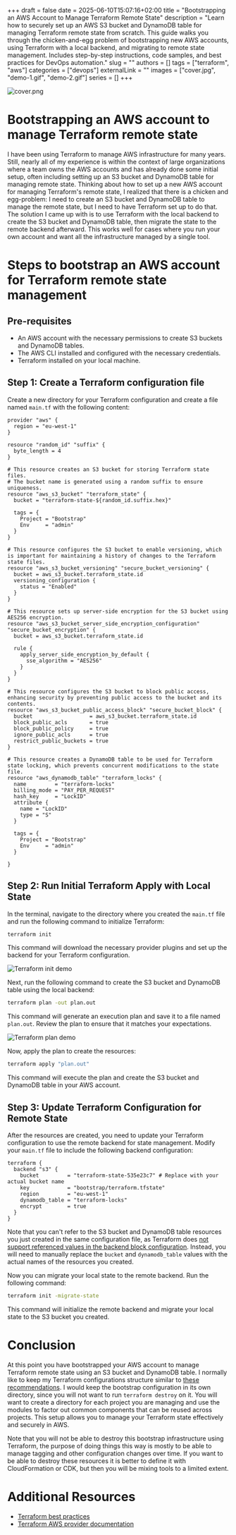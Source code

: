 +++ 
draft = false
date = 2025-06-10T15:07:16+02:00
title = "Bootstrapping an AWS Account to Manage Terraform Remote State"
description = "Learn how to securely set up an AWS S3 bucket and DynamoDB table for managing Terraform remote state from scratch. This guide walks you through the chicken-and-egg problem of bootstrapping new AWS accounts, using Terraform with a local backend, and migrating to remote state management. Includes step-by-step instructions, code samples, and best practices for DevOps automation."
slug = ""
authors = []
tags = ["terraform", "aws"]
categories = ["devops"]
externalLink = ""
images = ["cover.jpg", "demo-1.gif", "demo-2.gif"]
series = []
+++

![cover.png](cover.png)

# Bootstrapping an AWS account to manage Terraform remote state

I have been using Terraform to manage AWS infrastructure for many years. Still, nearly all of my experience is within the context of large organizations where a team owns the AWS accounts and has already done some initial setup, often including setting up an S3 bucket and DynamoDB table for managing remote state. Thinking about how to set up a new AWS account for managing Terraform's remote state, I realized that there is a chicken and egg-problem: I need to create an S3 bucket and DynamoDB table to manage the remote state, but I need to have Terraform set up to do that. The solution I came up with is to use Terraform with the local backend to create the S3 bucket and DynamoDB table, then migrate the state to the remote backend afterward. This works well for cases where you run your own account and want all the infrastructure managed by a single tool.

# Steps to bootstrap an AWS account for Terraform remote state management

## Pre-requisites

- An AWS account with the necessary permissions to create S3 buckets and DynamoDB tables.
- The AWS CLI installed and configured with the necessary credentials.
- Terraform installed on your local machine.

## Step 1: Create a Terraform configuration file
Create a new directory for your Terraform configuration and create a file named `main.tf` with the following content:

```hcl
provider "aws" {
  region = "eu-west-1"
}

resource "random_id" "suffix" {
  byte_length = 4
}

# This resource creates an S3 bucket for storing Terraform state files.
# The bucket name is generated using a random suffix to ensure uniqueness.
resource "aws_s3_bucket" "terraform_state" {
  bucket = "terraform-state-${random_id.suffix.hex}"

  tags = {
    Project = "Bootstrap"
    Env     = "admin"
  }
}

# This resource configures the S3 bucket to enable versioning, which is important for maintaining a history of changes to the Terraform state files.
resource "aws_s3_bucket_versioning" "secure_bucket_versioning" {
  bucket = aws_s3_bucket.terraform_state.id
  versioning_configuration {
    status = "Enabled"
  }
}

# This resource sets up server-side encryption for the S3 bucket using AES256 encryption.
resource "aws_s3_bucket_server_side_encryption_configuration" "secure_bucket_encryption" {
  bucket = aws_s3_bucket.terraform_state.id

  rule {
    apply_server_side_encryption_by_default {
      sse_algorithm = "AES256"
    }
  }
}

# This resource configures the S3 bucket to block public access, enhancing security by preventing public access to the bucket and its contents.
resource "aws_s3_bucket_public_access_block" "secure_bucket_block" {
  bucket                  = aws_s3_bucket.terraform_state.id
  block_public_acls       = true
  block_public_policy     = true
  ignore_public_acls      = true
  restrict_public_buckets = true
}

# This resource creates a DynamoDB table to be used for Terraform state locking, which prevents concurrent modifications to the state file.
resource "aws_dynamodb_table" "terraform_locks" {
  name         = "terraform-locks"
  billing_mode = "PAY_PER_REQUEST"
  hash_key     = "LockID"
  attribute {
    name = "LockID"
    type = "S"
  }

  tags = {
    Project = "Bootstrap"
    Env     = "admin"
  }

}
```

## Step 2: Run Initial Terraform Apply with Local State

In the terminal, navigate to the directory where you created the `main.tf` file and run the following command to initialize Terraform:

```bash
terraform init
```
This command will download the necessary provider plugins and set up the backend for your Terraform configuration.

![Terraform init demo](demo-1.gif)

Next, run the following command to create the S3 bucket and DynamoDB table using the local backend:

```bash
terraform plan -out plan.out
```
This command will generate an execution plan and save it to a file named `plan.out`. Review the plan to ensure that it matches your expectations.

![Terraform plan demo](demo-2.gif)

Now, apply the plan to create the resources:

```bash
terraform apply "plan.out"
```
This command will execute the plan and create the S3 bucket and DynamoDB table in your AWS account.

## Step 3: Update Terraform Configuration for Remote State

After the resources are created, you need to update your Terraform configuration to use the remote backend for state management. Modify your `main.tf` file to include the following backend configuration:

```hcl
terraform {
  backend "s3" {
    bucket         = "terraform-state-535e23c7" # Replace with your actual bucket name
    key            = "bootstrap/terraform.tfstate"
    region         = "eu-west-1"
    dynamodb_table = "terraform-locks"
    encrypt        = true
  }
}
```

Note that you can't refer to the S3 bucket and DynamoDB table resources you just created in the same configuration file, as Terraform does [not support referenced values in the backend block configuration](https://developer.hashicorp.com/terraform/language/backend#define-a-backend-block). Instead, you will need to manually replace the `bucket` and `dynamodb_table` values with the actual names of the resources you created.

Now you can migrate your local state to the remote backend. Run the following command:

```bash
terraform init -migrate-state
```
This command will initialize the remote backend and migrate your local state to the S3 bucket you created.

# Conclusion

At this point you have bootstrapped your AWS account to manage Terraform remote state using an S3 bucket and DynamoDB table. I normally like to keep my Terraform configurations structure similar to [these recommendations](https://github.com/antonbabenko/terraform-best-practices/tree/master/examples/medium-terraform). I would keep the bootstrap configuration in its own directory, since you will not want to run `terraform destroy` on it. You will want to create a directory for each project you are managing and use the modules to factor out common components that can be reused across projects. This setup allows you to manage your Terraform state effectively and securely in AWS.

Note that you will not be able to destroy this bootstrap infrastructure using Terraform, the purpose of doing things this way is mostly to be able to manage tagging and other configuration changes over time. If you want to be able to destroy these resources it is better to define it with CloudFormation or CDK, but then you will be mixing tools to a limited extent.

# Additional Resources

 * [Terraform best practices](https://www.terraform-best-practices.com/)
 * [Terraform AWS provider documentation](https://registry.terraform.io/providers/hashicorp/aws/latest/docs)
